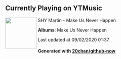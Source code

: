 ## Currently Playing on YTMusic

[<img align="left" width="100" src="https://lh3.googleusercontent.com/dYA1pOj4mYaSEr063XKLOnzapKsyC2KK7-VfRCXhonf7QqgCO4x7y7IJ1RaN6fxm5Luzn-dK0RtqcAAUaQ">](https://music.youtube.com/channel/UC2hDtcsUN8G5RYvHTt9CJtw)

SHY Martin - Make Us Never Happen

**Albums**: Make Us Never Happen

Last updated at 09/02/2020 01:37

#### Generated with [20chan/github-now](https://github.com/20chan/github-now)


<!--
**20chan/20chan** is a ✨ _special_ ✨ repository because its `README.md` (this file) appears on your GitHub profile.

Here are some ideas to get you started:

- 🔭 I’m currently working on ...
- 🌱 I’m currently learning ...
- 👯 I’m looking to collaborate on ...
- 🤔 I’m looking for help with ...
- 💬 Ask me about ...
- 📫 How to reach me: ...
- 😄 Pronouns: ...
- ⚡ Fun fact: ...
-->
